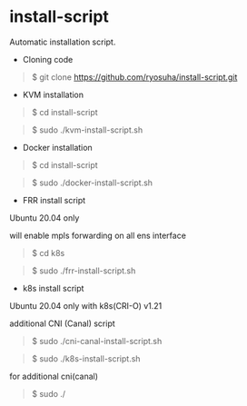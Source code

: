 # install-script

Automatic installation script.

- Cloning code
> $ git clone https://github.com/ryosuha/install-script.git



- KVM installation
> $ cd install-script

> $ sudo ./kvm-install-script.sh

- Docker installation
> $ cd install-script

> $ sudo ./docker-install-script.sh

- FRR install script
 
Ubuntu 20.04 only

will enable mpls forwarding on all ens interface

> $ cd k8s

> $ sudo ./frr-install-script.sh

- k8s install script

Ubuntu 20.04 only with k8s(CRI-O) v1.21

additional CNI (Canal) script

> $ sudo ./cni-canal-install-script.sh



> $ sudo ./k8s-install-script.sh

for additional cni(canal)

> $ sudo ./
